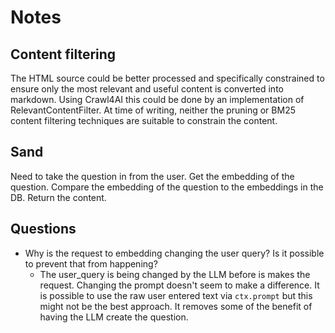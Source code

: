# Notes

## Content filtering

The HTML source could be better processed and specifically constrained to ensure only the most relevant and useful content
is converted into markdown. Using Crawl4AI this could be done by an implementation of RelevantContentFilter. At time of
writing, neither the pruning or BM25 content filtering techniques are suitable to constrain the content.

## Sand

Need to take the question in from the user.
Get the embedding of the question.
Compare the embedding of the question to the embeddings in the DB.
Return the content.

## Questions

- Why is the request to embedding changing the user query? Is it possible to prevent that from happening?
  - The user_query is being changed by the LLM before is makes the request. Changing the prompt doesn't seem to make a
    difference. It is possible to use the raw user entered text via `ctx.prompt` but this might not be the best
    approach. It removes some of the benefit of having the LLM create the question.
